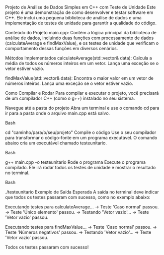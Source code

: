 Projeto de Análise de Dados Simples em C++ com Teste de Unidade
Este projeto é uma demonstração de como desenvolver e testar software em C++. Ele inclui uma pequena biblioteca de análise de dados e uma implementação de testes de unidade para garantir a qualidade do código.

Conteúdo do Projeto
main.cpp: Contém a lógica principal da biblioteca de análise de dados, incluindo duas funções com processamento de dados (calculateAverage e findMaxValue), e os testes de unidade que verificam o comportamento dessas funções em diversos cenários.

Métodos Implementados
calculateAverage(std::vector<int>& data): Calcula a média de todos os números inteiros em um vetor. Lança uma exceção se o vetor estiver vazio.

findMaxValue(std::vector<int>& data): Encontra o maior valor em um vetor de números inteiros. Lança uma exceção se o vetor estiver vazio.

Como Compilar e Rodar
Para compilar e executar o projeto, você precisará de um compilador C++ (como o g++) instalado no seu sistema.

Navegue até a pasta do projeto
Abra um terminal e use o comando cd para ir para a pasta onde o arquivo main.cpp está salvo.

Bash

cd "caminho/para/o/seu/projeto"
Compile o código
Use o seu compilador para transformar o código-fonte em um programa executável. O comando abaixo cria um executável chamado testeunitario.

Bash

g++ main.cpp -o testeunitario
Rode o programa
Execute o programa compilado. Ele irá rodar todos os testes de unidade e mostrar o resultado no terminal.

Bash

./testeunitario
Exemplo de Saída Esperada
A saída no terminal deve indicar que todos os testes passaram com sucesso, como no exemplo abaixo:

Executando testes para calculateAverage...
   -> Teste 'Caso normal' passou.
   -> Teste 'Único elemento' passou.
   -> Testando 'Vetor vazio'...
   -> Teste 'Vetor vazio' passou.

Executando testes para findMaxValue...
   -> Teste 'Caso normal' passou.
   -> Teste 'Números negativos' passou.
   -> Testando 'Vetor vazio'...
   -> Teste 'Vetor vazio' passou.

Todos os testes passaram com sucesso!